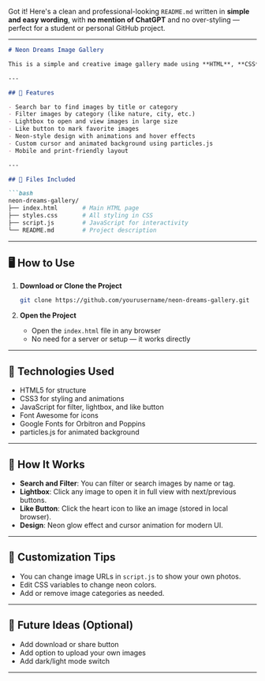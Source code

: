 Got it! Here's a clean and professional-looking `README.md` written in **simple and easy wording**, with **no mention of ChatGPT** and no over-styling — perfect for a student or personal GitHub project.

---

````markdown
# Neon Dreams Image Gallery

This is a simple and creative image gallery made using **HTML**, **CSS**, and **JavaScript**. It has a cool neon design, image filtering, search bar, lightbox view, like button, and some smooth animations. The gallery is fully responsive and works on all screen sizes.

---

## 🔹 Features

- Search bar to find images by title or category
- Filter images by category (like nature, city, etc.)
- Lightbox to open and view images in large size
- Like button to mark favorite images
- Neon-style design with animations and hover effects
- Custom cursor and animated background using particles.js
- Mobile and print-friendly layout

---

## 📁 Files Included

```bash
neon-dreams-gallery/
├── index.html       # Main HTML page
├── styles.css       # All styling in CSS
├── script.js        # JavaScript for interactivity
└── README.md        # Project description
````

---

## 🖥️ How to Use

1. **Download or Clone the Project**

   ```bash
   git clone https://github.com/yourusername/neon-dreams-gallery.git
   ```

2. **Open the Project**

   * Open the `index.html` file in any browser
   * No need for a server or setup — it works directly

---

## 🧪 Technologies Used

* HTML5 for structure
* CSS3 for styling and animations
* JavaScript for filter, lightbox, and like button
* Font Awesome for icons
* Google Fonts for Orbitron and Poppins
* particles.js for animated background

---

## 📝 How It Works

* **Search and Filter**: You can filter or search images by name or tag.
* **Lightbox**: Click any image to open it in full view with next/previous buttons.
* **Like Button**: Click the heart icon to like an image (stored in local browser).
* **Design**: Neon glow effect and cursor animation for modern UI.

---

## 🔧 Customization Tips

* You can change image URLs in `script.js` to show your own photos.
* Edit CSS variables to change neon colors.
* Add or remove image categories as needed.

---

## 📌 Future Ideas (Optional)

* Add download or share button
* Add option to upload your own images
* Add dark/light mode switch

---

```
